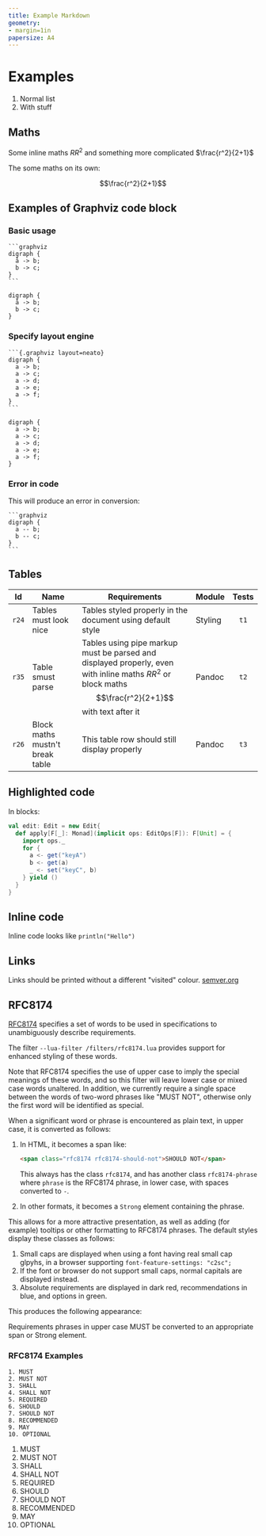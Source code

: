 ```yaml
---
title: Example Markdown
geometry:
- margin=1in
papersize: A4
---
```


# Examples

1. Normal list
2. With stuff

## Maths

Some inline maths $RR^2$ and something more complicated $\frac{r^2}{2+1}$

The some maths on its own:

$$\frac{r^2}{2+1}$$

## Examples of Graphviz code block

### Basic usage

````text
```graphviz
digraph {
  å -> b;
  b -> c;
}
```
````

```graphviz
digraph {
  å -> b;
  b -> c;
}
```

### Specify layout engine

````text
```{.graphviz layout=neato}
digraph {
  a -> b;
  a -> c;
  a -> d;
  a -> e;
  a -> f;
}
```
````

```{.graphviz layout=neato}
digraph {
  a -> b;
  a -> c;
  a -> d;
  a -> e;
  a -> f;
}
```

### Error in code

This will produce an error in conversion:

````text
```graphviz
digraph {
  a -- b;
  b -- c;
}
```
````

## Tables

| Id | Name | Requirements | Module | Tests |
|:--:|-----|--------------|-----|:--:|
| `r24` | Tables must look nice | Tables styled properly in the document using default style | Styling | `t1` |
| `r35` | Table smust parse | Tables using pipe markup must be parsed and displayed properly, even with inline maths $RR^2$ or block maths $$\frac{r^2}{2+1}$$ with text after it | Pandoc | `t2` |
| `r26` | Block maths mustn't break table | This table row should still display properly | Pandoc | `t3` |

## Highlighted code

In blocks:

```scala
val edit: Edit = new Edit{
  def apply[F[_]: Monad](implicit ops: EditOps[F]): F[Unit] = {
    import ops._
    for {
      a <- get("keyA")
      b <- get(a)
      _ <- set("keyC", b)
    } yield ()
  }
}
```

## Inline code

Inline code looks like `println("Hello")`

## Links

Links should be printed without a different "visited" colour. [semver.org](https://semver.org)

## RFC8174

[RFC8174](https://tools.ietf.org/html/rfc8174) specifies a set of words to be used in specifications to unambiguously describe requirements.

The filter `--lua-filter /filters/rfc8174.lua` provides support for enhanced styling of these words.

Note that RFC8174 specifies the use of upper case to imply the special meanings of these words, and so this filter will leave lower case or mixed case words unaltered. In addition, we currently require a single space between the words of two-word phrases like "MUST NOT", otherwise only the first word will be identified as special.

When a significant word or phrase is encountered as plain text, in upper case, it is converted as follows:

1. In HTML, it becomes a span like:

   ```html
   <span class="rfc8174 rfc8174-should-not">SHOULD NOT</span>
   ```

   This always has the class `rfc8174`, and has another class `rfc8174-phrase` where `phrase` is the RFC8174 phrase, in lower case, with spaces converted to `-`.

2. In other formats, it becomes a `Strong` element containing the phrase.

This allows for a more attractive presentation, as well as adding (for example) tooltips or other formatting to RFC8174 phrases.
The default styles display these classes as follows:

1. Small caps are displayed when using a font having real small cap glpyhs, in a browser supporting `font-feature-settings: "c2sc";`
2. If the font or browser do not support small caps, normal capitals are displayed instead.
3. Absolute requirements are displayed in dark red, recommendations in blue, and options in green.

This produces the following appearance:

Requirements phrases in upper case MUST be converted to an appropriate span or Strong element.

### RFC8174 Examples

```text
1. MUST
2. MUST NOT
3. SHALL
4. SHALL NOT
5. REQUIRED
6. SHOULD
7. SHOULD NOT
8. RECOMMENDED
9. MAY
10. OPTIONAL
```

1. MUST
2. MUST NOT
3. SHALL
4. SHALL NOT
5. REQUIRED
6. SHOULD
7. SHOULD NOT
8. RECOMMENDED
9. MAY
10. OPTIONAL
